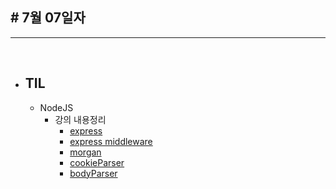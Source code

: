 ## # 7월 07일자 

***

<br>

* ## TIL
  * NodeJS 
    * 강의 내용정리
      * [express](/NodeJS/modules/related_express/express.md)
      * [express middleware](/NodeJS/modules/related_express/express_middleWare.md)
      * [morgan](/NodeJS/modules/related_express/morgan.md)
      * [cookieParser](/NodeJS/modules/related_express/cookieParser.md)
      * [bodyParser](/NodeJS/modules/related_express/bodyParser.md)
      
